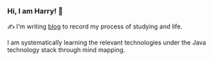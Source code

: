### Hi, I am Harry! 👋

:writing_hand: I'm writing [blog]([https://punchcode.top/](https://github.com/huanruiz/docblog)) to record my process of studying and life.

I am systematically learning the relevant technologies under the Java technology stack through mind mapping.
